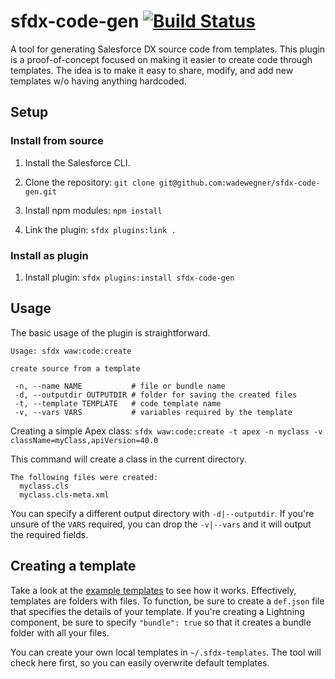 # sfdx-code-gen [![Build Status](https://travis-ci.org/wadewegner/sfdx-code-gen.svg?branch=master)](https://travis-ci.org/wadewegner/sfdx-code-gen)

A tool for generating Salesforce DX source code from templates. This plugin is a proof-of-concept focused on making it easier to create code through templates. The idea is to make it easy to share, modify, and add new templates w/o having anything hardcoded.

## Setup

### Install from source

1. Install the Salesforce CLI.

2. Clone the repository: `git clone git@github.com:wadewegner/sfdx-code-gen.git`

3. Install npm modules: `npm install`

4. Link the plugin: `sfdx plugins:link .`

### Install as plugin

1. Install plugin: `sfdx plugins:install sfdx-code-gen`

## Usage

The basic usage of the plugin is straightforward.

```
Usage: sfdx waw:code:create

create source from a template

 -n, --name NAME           # file or bundle name
 -d, --outputdir OUTPUTDIR # folder for saving the created files
 -t, --template TEMPLATE   # code template name
 -v, --vars VARS           # variables required by the template
 ```

Creating a simple Apex class: `sfdx waw:code:create -t apex -n myclass -v className=myClass,apiVersion=40.0`

This command will create a class in the current directory.

```
The following files were created:
  myclass.cls
  myclass.cls-meta.xml
```

You can specify a different output directory with `-d|--outputdir`. If you're unsure of the `VARS` required, you can drop the `-v|--vars` and it will output the required fields.

## Creating a template

Take a look at the [example templates](https://github.com/wadewegner/sfdx-code-gen/tree/master/templates) to see how it works. Effectively, templates are folders with files. To function, be sure to create a `def.json` file that specifies the details of your template. If you're creating a Lightning component, be sure to specify `"bundle": true` so that it creates a bundle folder with all your files.

You can create your own local templates in `~/.sfdx-templates`. The tool will check here first, so you can easily overwrite default templates.